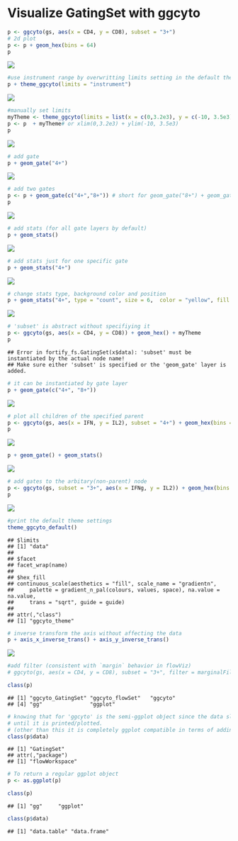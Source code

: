 # Visualize GatingSet with ggcyto








```r
p <- ggcyto(gs, aes(x = CD4, y = CD8), subset = "3+") 
# 2d plot 
p <- p + geom_hex(bins = 64)
p
```

![](ggcyto.GatingSet_files/figure-html/unnamed-chunk-3-1.png) 

```r
#use instrument range by overwritting limits setting in the default theme
p + theme_ggcyto(limits = "instrument")
```

![](ggcyto.GatingSet_files/figure-html/unnamed-chunk-3-2.png) 

```r
#manually set limits
myTheme <- theme_ggcyto(limits = list(x = c(0,3.2e3), y = c(-10, 3.5e3)))
p <- p  + myTheme# or xlim(0,3.2e3) + ylim(-10, 3.5e3) 
p
```

![](ggcyto.GatingSet_files/figure-html/unnamed-chunk-3-3.png) 

```r
# add gate
p + geom_gate("4+")
```

![](ggcyto.GatingSet_files/figure-html/unnamed-chunk-3-4.png) 

```r
# add two gates
p <- p + geom_gate(c("4+","8+")) # short for geom_gate("8+") + geom_gate("4+")
p
```

![](ggcyto.GatingSet_files/figure-html/unnamed-chunk-3-5.png) 

```r
# add stats (for all gate layers by default)
p + geom_stats()
```

![](ggcyto.GatingSet_files/figure-html/unnamed-chunk-3-6.png) 

```r
# add stats just for one specific gate
p + geom_stats("4+")
```

![](ggcyto.GatingSet_files/figure-html/unnamed-chunk-3-7.png) 

```r
# change stats type, background color and position
p + geom_stats("4+", type = "count", size = 6,  color = "yellow", fill = "black", adjust = 0.3)
```

![](ggcyto.GatingSet_files/figure-html/unnamed-chunk-3-8.png) 


```r
# 'subset' is abstract without specifiying it
p <- ggcyto(gs, aes(x = CD4, y = CD8)) + geom_hex() + myTheme
p
```

```
## Error in fortify_fs.GatingSet(x$data): 'subset' must be instantiated by the actual node name!
## Make sure either 'subset' is specified or the 'geom_gate' layer is added.
```


```r
# it can be instantiated by gate layer
p + geom_gate(c("4+", "8+"))
```

![](ggcyto.GatingSet_files/figure-html/unnamed-chunk-5-1.png) 

```r
# plot all children of the specified parent
p <- ggcyto(gs, aes(x = IFN, y = IL2), subset = "4+") + geom_hex(bins = 64)
p
```

![](ggcyto.GatingSet_files/figure-html/unnamed-chunk-5-2.png) 

```r
p + geom_gate() + geom_stats()
```

![](ggcyto.GatingSet_files/figure-html/unnamed-chunk-5-3.png) 

```r
# add gates to the arbitary(non-parent) node
p <- ggcyto(gs, subset = "3+", aes(x = IFNg, y = IL2)) + geom_hex(bins = 64) + geom_gate(c("4+/IFNg+"))
p
```

![](ggcyto.GatingSet_files/figure-html/unnamed-chunk-5-4.png) 

```r
#print the default theme settings
theme_ggcyto_default()
```

```
## $limits
## [1] "data"
## 
## $facet
## facet_wrap(name) 
## 
## $hex_fill
## continuous_scale(aesthetics = "fill", scale_name = "gradientn", 
##     palette = gradient_n_pal(colours, values, space), na.value = na.value, 
##     trans = "sqrt", guide = guide)
## 
## attr(,"class")
## [1] "ggcyto_theme"
```

```r
# inverse transform the axis without affecting the data
p + axis_x_inverse_trans() + axis_y_inverse_trans()
```

![](ggcyto.GatingSet_files/figure-html/unnamed-chunk-5-5.png) 

```r
#add filter (consistent with `margin` behavior in flowViz)
# ggcyto(gs, aes(x = CD4, y = CD8), subset = "3+", filter = marginalFilter)  + geom_hex(bins = 32, na.rm = T)
```



```r
class(p)
```

```
## [1] "ggcyto_GatingSet" "ggcyto_flowSet"   "ggcyto"          
## [4] "gg"               "ggplot"
```

```r
# knowing that for 'ggcyto' is the semi-ggplot object since the data slot is NOT fortified to data.frame
# until it is printed/plotted.
# (other than this it is completely ggplot compatible in terms of adding layers and themes)
class(p$data)
```

```
## [1] "GatingSet"
## attr(,"package")
## [1] "flowWorkspace"
```

```r
# To return a regular ggplot object
p <- as.ggplot(p)

class(p)
```

```
## [1] "gg"     "ggplot"
```

```r
class(p$data)
```

```
## [1] "data.table" "data.frame"
```




